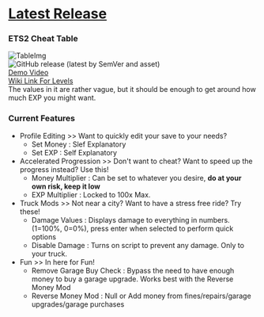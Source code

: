 # [Latest Release](https://github.com/Saniee/ETS2Trainer/blob/main/eurotrucks2.CT)

### ETS2 Cheat Table
![TableImg](https://i.imgur.com/cv4AO4c.png) <br />
![GitHub release (latest by SemVer and asset)](https://img.shields.io/github/downloads/Saniee/ETS2Trainer/latest/eurotrucks2.CT) <br />
[Demo Video](https://youtu.be/3i87q3BSXZc)
<br />
[Wiki Link For Levels](https://truck-simulator.fandom.com/wiki/Euro_Truck_Simulator_2_Levels)
<br />
The values in it are rather vague, but it should be enough to get around how much EXP you might want.

### Current Features
- Profile Editing >> Want to quickly edit your save to your needs?
	- Set Money : Slef Explanatory
	- Set EXP : Self Explanatory
- Accelerated Progression >> Don't want to cheat? Want to speed up the progress instead? Use this!
	- Money Multiplier : Can be set to whatever you desire, **do at your own risk, keep it low**
	- EXP Multiplier : Locked to 100x Max.
- Truck Mods >> Not near a city? Want to have a stress free ride? Try these!
	- Damage Values : Displays damage to everything in numbers. (1=100%, 0=0%), press enter when selected to perform quick options
	- Disable Damage : Turns on script to prevent any damage. Only to your truck.
- Fun >> In here for Fun!
	- Remove Garage Buy Check : Bypass the need to have enough money to buy a garage upgrade. Works best with the Reverse Money Mod
	- Reverse Money Mod : Null or Add money from fines/repairs/garage upgrades/garage purchases
